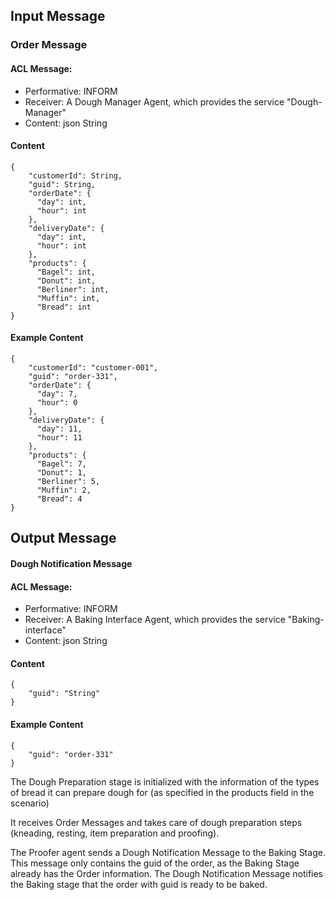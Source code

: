 ## Input Message

### Order Message

#### ACL Message:
- Performative: INFORM
- Receiver: A Dough Manager Agent, which provides the service "Dough-Manager"
- Content: json String

#### Content

```
{
    "customerId": String,
    "guid": String,
    "orderDate": {
      "day": int,
      "hour": int
    },
    "deliveryDate": {
      "day": int,
      "hour": int
    },
    "products": {
      "Bagel": int,
      "Donut": int,
      "Berliner": int,
      "Muffin": int,
      "Bread": int
}
```

#### Example Content


```
{
    "customerId": "customer-001",
    "guid": "order-331",
    "orderDate": {
      "day": 7,
      "hour": 0
    },
    "deliveryDate": {
      "day": 11,
      "hour": 11
    },
    "products": {
      "Bagel": 7,
      "Donut": 1,
      "Berliner": 5,
      "Muffin": 2,
      "Bread": 4
}
```


## Output Message

#### Dough Notification Message
#### ACL Message:
- Performative: INFORM
- Receiver: A Baking Interface Agent, which provides the service "Baking-interface"
- Content: json String

#### Content

```
{
    "guid": "String"
}
```

#### Example Content

```
{
    "guid": "order-331"
}
```

The Dough Preparation stage is initialized with the information of the types of bread it can prepare dough for (as specified in the products field in the scenario)

It receives Order Messages and takes care of dough preparation steps (kneading, resting, item preparation and proofing).

The Proofer agent sends a Dough Notification Message to the Baking Stage. This message only contains the guid of the order, as the Baking Stage already has the Order information. The Dough Notification Message notifies the Baking stage that the order with guid is ready to be baked.
